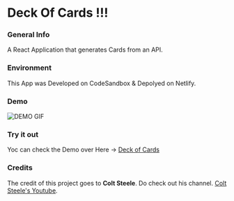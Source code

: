 # Deck Of Cards !!!

### General Info
A React Application that generates Cards from an API.

### Environment
This App was Developed on CodeSandbox & Depolyed on Netlify.

### Demo
![DEMO GIF](https://github.com/prithviBytes/deck_0f_cards/blob/main/Deck%20Of%20Card.gif?raw=true)

### Try it out
Yoc can check the Demo over Here -> <a href="https://csb-7thco.netlify.app/">Deck of Cards</a>

### Credits
The credit of this project goes to **Colt Steele**. Do check out his channel. <a href="https://www.youtube.com/channel/UCrqAGUPPMOdo0jfQ6grikZw">Colt Steele's Youtube</a>.
